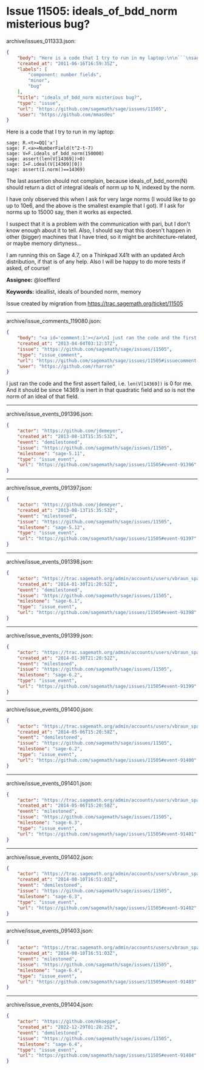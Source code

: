# Issue 11505: ideals_of_bdd_norm misterious bug?

archive/issues_011333.json:
```json
{
    "body": "Here is a code that I try to run in my laptop:\n\n```\nsage: R.<t>=QQ['x']\nsage: F.<a>=NumberField(t^2-t-7)\nsage: V=F.ideals_of_bdd_norm(150000)\nsage: assert(len(V[14369])>0)\nsage: I=F.ideal(V[14369][0])\nsage: assert(I.norm()==14369)\n```\n\nThe last assertion should not complain, because ideals_of_bdd_norm(N) should return a dict of integral ideals of norm up to N, indexed by the norm.\n\nI have only observed this when I ask for very large norms (I would like to go up to 10e6, and the above is the smallest example that I got). If I ask for norms up to 15000 say, then it works as expected.\n\nI suspect that it is a problem with the communication with pari, but I don't know enough about it to tell. Also, I should say that this doesn't happen in other (bigger) machines that I have tried, so it might be architecture-related, or maybe memory dirtyness...\n\nI am running this on Sage 4.7, on a Thinkpad X41t with an updated Arch distribution, if that is of any help. Also I will be happy to do more tests if asked, of course!\n\n\n**Assignee:** @loefflerd\n\n**Keywords:** ideallist, ideals of bounded norm, memory\n\nIssue created by migration from https://trac.sagemath.org/ticket/11505\n\n",
    "created_at": "2011-06-16T16:59:35Z",
    "labels": [
        "component: number fields",
        "minor",
        "bug"
    ],
    "title": "ideals_of_bdd_norm misterious bug?",
    "type": "issue",
    "url": "https://github.com/sagemath/sage/issues/11505",
    "user": "https://github.com/mmasdeu"
}
```
Here is a code that I try to run in my laptop:

```
sage: R.<t>=QQ['x']
sage: F.<a>=NumberField(t^2-t-7)
sage: V=F.ideals_of_bdd_norm(150000)
sage: assert(len(V[14369])>0)
sage: I=F.ideal(V[14369][0])
sage: assert(I.norm()==14369)
```

The last assertion should not complain, because ideals_of_bdd_norm(N) should return a dict of integral ideals of norm up to N, indexed by the norm.

I have only observed this when I ask for very large norms (I would like to go up to 10e6, and the above is the smallest example that I got). If I ask for norms up to 15000 say, then it works as expected.

I suspect that it is a problem with the communication with pari, but I don't know enough about it to tell. Also, I should say that this doesn't happen in other (bigger) machines that I have tried, so it might be architecture-related, or maybe memory dirtyness...

I am running this on Sage 4.7, on a Thinkpad X41t with an updated Arch distribution, if that is of any help. Also I will be happy to do more tests if asked, of course!


**Assignee:** @loefflerd

**Keywords:** ideallist, ideals of bounded norm, memory

Issue created by migration from https://trac.sagemath.org/ticket/11505





---

archive/issue_comments_119080.json:
```json
{
    "body": "<a id='comment:1'></a>\nI just ran the code and the first assert failed, i.e. `len(V[14369])` is 0 for me. And it should be since 14369 is inert in that quadratic field and so is not the norm of an ideal of that field.",
    "created_at": "2013-04-04T03:12:37Z",
    "issue": "https://github.com/sagemath/sage/issues/11505",
    "type": "issue_comment",
    "url": "https://github.com/sagemath/sage/issues/11505#issuecomment-119080",
    "user": "https://github.com/rharron"
}
```

<a id='comment:1'></a>
I just ran the code and the first assert failed, i.e. `len(V[14369])` is 0 for me. And it should be since 14369 is inert in that quadratic field and so is not the norm of an ideal of that field.



---

archive/issue_events_091396.json:
```json
{
    "actor": "https://github.com/jdemeyer",
    "created_at": "2013-08-13T15:35:53Z",
    "event": "demilestoned",
    "issue": "https://github.com/sagemath/sage/issues/11505",
    "milestone": "sage-5.11",
    "type": "issue_event",
    "url": "https://github.com/sagemath/sage/issues/11505#event-91396"
}
```



---

archive/issue_events_091397.json:
```json
{
    "actor": "https://github.com/jdemeyer",
    "created_at": "2013-08-13T15:35:53Z",
    "event": "milestoned",
    "issue": "https://github.com/sagemath/sage/issues/11505",
    "milestone": "sage-5.12",
    "type": "issue_event",
    "url": "https://github.com/sagemath/sage/issues/11505#event-91397"
}
```



---

archive/issue_events_091398.json:
```json
{
    "actor": "https://trac.sagemath.org/admin/accounts/users/vbraun_spam",
    "created_at": "2014-01-30T21:20:52Z",
    "event": "demilestoned",
    "issue": "https://github.com/sagemath/sage/issues/11505",
    "milestone": "sage-6.1",
    "type": "issue_event",
    "url": "https://github.com/sagemath/sage/issues/11505#event-91398"
}
```



---

archive/issue_events_091399.json:
```json
{
    "actor": "https://trac.sagemath.org/admin/accounts/users/vbraun_spam",
    "created_at": "2014-01-30T21:20:52Z",
    "event": "milestoned",
    "issue": "https://github.com/sagemath/sage/issues/11505",
    "milestone": "sage-6.2",
    "type": "issue_event",
    "url": "https://github.com/sagemath/sage/issues/11505#event-91399"
}
```



---

archive/issue_events_091400.json:
```json
{
    "actor": "https://trac.sagemath.org/admin/accounts/users/vbraun_spam",
    "created_at": "2014-05-06T15:20:58Z",
    "event": "demilestoned",
    "issue": "https://github.com/sagemath/sage/issues/11505",
    "milestone": "sage-6.2",
    "type": "issue_event",
    "url": "https://github.com/sagemath/sage/issues/11505#event-91400"
}
```



---

archive/issue_events_091401.json:
```json
{
    "actor": "https://trac.sagemath.org/admin/accounts/users/vbraun_spam",
    "created_at": "2014-05-06T15:20:58Z",
    "event": "milestoned",
    "issue": "https://github.com/sagemath/sage/issues/11505",
    "milestone": "sage-6.3",
    "type": "issue_event",
    "url": "https://github.com/sagemath/sage/issues/11505#event-91401"
}
```



---

archive/issue_events_091402.json:
```json
{
    "actor": "https://trac.sagemath.org/admin/accounts/users/vbraun_spam",
    "created_at": "2014-08-10T16:51:03Z",
    "event": "demilestoned",
    "issue": "https://github.com/sagemath/sage/issues/11505",
    "milestone": "sage-6.3",
    "type": "issue_event",
    "url": "https://github.com/sagemath/sage/issues/11505#event-91402"
}
```



---

archive/issue_events_091403.json:
```json
{
    "actor": "https://trac.sagemath.org/admin/accounts/users/vbraun_spam",
    "created_at": "2014-08-10T16:51:03Z",
    "event": "milestoned",
    "issue": "https://github.com/sagemath/sage/issues/11505",
    "milestone": "sage-6.4",
    "type": "issue_event",
    "url": "https://github.com/sagemath/sage/issues/11505#event-91403"
}
```



---

archive/issue_events_091404.json:
```json
{
    "actor": "https://github.com/mkoeppe",
    "created_at": "2022-12-29T01:28:25Z",
    "event": "demilestoned",
    "issue": "https://github.com/sagemath/sage/issues/11505",
    "milestone": "sage-6.4",
    "type": "issue_event",
    "url": "https://github.com/sagemath/sage/issues/11505#event-91404"
}
```
